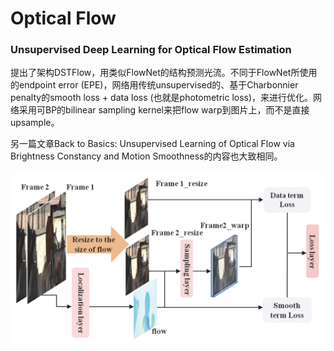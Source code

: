 # Optical Flow

### Unsupervised Deep Learning for Optical Flow Estimation

提出了架构DSTFlow，用类似FlowNet的结构预测光流。不同于FlowNet所使用的endpoint error \(EPE\)，网络用传统unsupervised的、基于Charbonnier penalty的smooth loss + data loss \(也就是photometric loss\)，来进行优化。网络采用可BP的bilinear sampling kernel来把flow warp到图片上，而不是直接upsample。

另一篇文章Back to Basics: Unsupervised Learning of Optical Flow via Brightness Constancy and Motion Smoothness的内容也大致相同。

![](../../.gitbook/assets3/image%20%2811%29.png)

